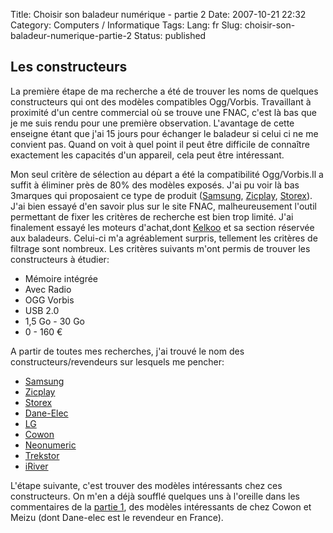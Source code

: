 Title: Choisir son baladeur numérique - partie 2
Date: 2007-10-21 22:32
Category: Computers / Informatique
Tags:
Lang: fr
Slug: choisir-son-baladeur-numerique-partie-2
Status: published

Les constructeurs
-----------------

La première étape de ma recherche a été de trouver les noms de quelques
constructeurs qui ont des modèles compatibles Ogg/Vorbis. Travaillant à
proximité d'un centre commercial où se trouve une FNAC, c'est là bas que je me
suis rendu pour une première observation. L'avantage de cette enseigne étant
que j'ai 15 jours pour échanger le baladeur si celui ci ne me convient pas.
Quand on voit à quel point il peut être difficile de connaître exactement les
capacités d'un appareil, cela peut être intéressant.

Mon seul critère de sélection au départ a été la compatibilité Ogg/Vorbis.Il a
suffit à éliminer près de 80% des modèles exposés. J'ai pu voir là bas 3marques
qui proposaient ce type de produit ([Samsung](http://www.samsung.com/fr/),
[Zicplay](http://www.zicplay.com/), [Storex](http://www.storex.fr)). J'ai bien
essayé d'en savoir plus sur le site FNAC, malheureusement l'outil permettant de
fixer les critères de recherche est bien trop limité. J'ai finalement essayé
les moteurs d'achat,dont [Kelkoo](http://www.kelkoo.fr) et sa section réservée
aux baladeurs. Celui-ci m'a agréablement surpris, tellement les critères de
filtrage sont nombreux. Les critères suivants m'ont permis de trouver les
constructeurs à étudier:

-   Mémoire intégrée
-   Avec Radio
-   OGG Vorbis
-   USB 2.0
-   1,5 Go - 30 Go
-   0 - 160 €

A partir de toutes mes recherches, j'ai trouvé le nom des constructeurs/revendeurs sur lesquels me pencher:

-   [Samsung](http://www.samsung.fr)
-   [Zicplay](http://www.zicplay.com)
-   [Storex](http://www.storex.fr)
-   [Dane-Elec](http://www.dane-elec.fr/)
-   [LG](http://fr.lge.com)
-   [Cowon](http://www.cowonamerica.com/)
-   [Neonumeric](http://www.neonumeric.com)
-   [Trekstor](http://www.trekstor.de)
-   [iRiver](http://www.iriver.com/)

L'étape suivante, c'est trouver des modèles intéressants chez ces
constructeurs. On m'en a déjà soufflé quelques uns à l'oreille dans les
commentaires de la [partie
1](/post/2007/10/12/Choisir-son-baladeur-numerique-compatible-Linux-et-Ogg/Vorbis),
des modèles intéressants de chez Cowon et Meizu (dont Dane-elec est le
revendeur en France).

